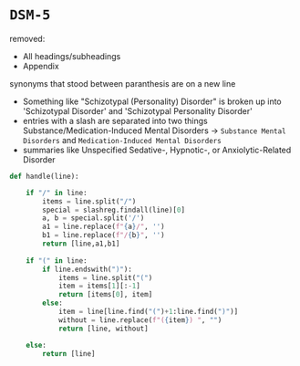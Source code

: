 # `DSM-5`

removed:
- All headings/subheadings
- Appendix

synonyms that stood between paranthesis are on a new line
- Something like "Schizotypal (Personality) Disorder" is broken up into 'Schizotypal  Disorder'  and 'Schizotypal Personality Disorder'
- entries with a slash are separated into two things Substance/Medication-Induced Mental Disorders -> 
`Substance Mental Disorders` and
`Medication-Induced Mental Disorders`
- summaries like Unspecified Sedative-, Hypnotic-, or Anxiolytic-Related Disorder
```python
def handle(line):

    if "/" in line:
        items = line.split("/")
        special = slashreg.findall(line)[0]
        a, b = special.split('/')
        a1 = line.replace(f"{a}/", '')
        b1 = line.replace(f"/{b}", '')
        return [line,a1,b1]
        
    if "(" in line:
        if line.endswith(")"):
            items = line.split("(")
            item = items[1][:-1]
            return [items[0], item]
        else:
            item = line[line.find("(")+1:line.find(")")]
            without = line.replace(f"({item}) ", "")
            return [line, without]

    else:
        return [line]
```